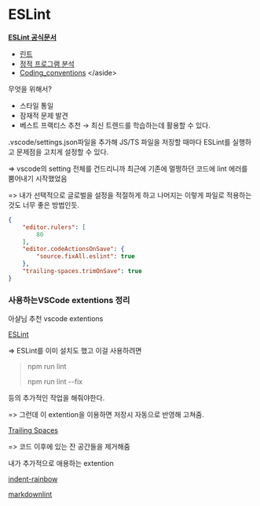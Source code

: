 # ESLint

&#x20; [**ESLint 공식문서**](https://eslint.org/)

* [린트](https://ko.wikipedia.org/wiki/%EB%A6%B0%ED%8A%B8\_\(%EC%86%8C%ED%94%84%ED%8A%B8%EC%9B%A8%EC%96%B4\))
* [정적 프로그램 분석](https://ko.wikipedia.org/wiki/%EC%A0%95%EC%A0%81\_%ED%94%84%EB%A1%9C%EA%B7%B8%EB%9E%A8\_%EB%B6%84%EC%84%9D)
* [Coding\_conventions](https://en.wikipedia.org/wiki/Coding\_conventions) \</aside>

무엇을 위해서?

* 스타일 통일
* 잠재적 문제 발견
* 베스트 프랙티스 추천 → 최신 트렌드를 학습하는데 활용할 수 있다.



.vscode/settings.json파일을 추가해 JS/TS 파일을 저장할 때마다 ESLint를 실행하고 문제점을 고치게 설정할 수 있다.

\=> vscode의 setting 전체를 건드리니까 최근에 기존에 멀쩡하던 코드에 lint 에러를 뿜어내기 시작했었음

\=> 내가 선택적으로 글로벌을 설정을 적절하게 하고 나머지는 이렇게 파일로 적용하는 것도 너무 좋은 방법인듯.

```json
{
    "editor.rulers": [
        80
    ],
    "editor.codeActionsOnSave": {
        "source.fixAll.eslint": true
    },
    "trailing-spaces.trimOnSave": true
}
```

### 사용하는VSCode extentions 정리

아샬님 추천 vscode extentions

[ESLint](https://marketplace.visualstudio.com/items?itemName=dbaeumer.vscode-eslint)

\=> ESLint를 이미 설치도 했고 이걸 사용하려면

> npm run lint
>
> npm run lint --fix

등의 추가적인 작업을 해줘야한다.

\=> 그런데 이 extention을 이용하면 저장시 자동으로 반영해 고쳐줌.



[Trailing Spaces](https://marketplace.visualstudio.com/items?itemName=shardulm94.trailing-spaces)

\=> 코드 이후에 있는 잔 공간들을 제거해줌



내가 추가적으로 애용하는 extention

[indent-rainbow](https://marketplace.visualstudio.com/items?itemName=oderwat.indent-rainbow)

[markdownlint](https://marketplace.visualstudio.com/items?itemName=DavidAnson.vscode-markdownlint)

